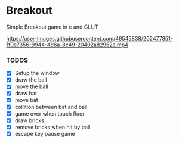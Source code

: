 # Breakout
Simple Breakout game in c and GLUT

https://user-images.githubusercontent.com/49545838/202477851-1f0e7356-9944-4d6a-8c49-20402ad2952e.mp4

### TODOS
- [X] Setup the window
- [X] draw the ball
- [X] move the ball
- [X] draw bat
- [X] move bat
- [X] collition between bat and ball
- [X] game over when touch floor
- [X] draw bricks
- [X] remove bricks when hit by ball
- [X] escape key pause game
